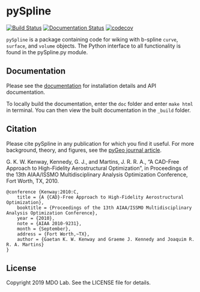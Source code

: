 pySpline
====================================================
[![Build Status](https://dev.azure.com/mdolab/Public/_apis/build/status/mdolab.pyspline?branchName=main)](https://dev.azure.com/mdolab/Public/_build/latest?definitionId=20&branchName=main)
[![Documentation Status](https://readthedocs.com/projects/mdolab-pyspline/badge/?version=latest)](https://mdolab-pyspline.readthedocs-hosted.com/en/latest/?badge=latest)
[![codecov](https://codecov.io/gh/mdolab/pyspline/branch/main/graph/badge.svg?token=J1DDOBHVRT)](https://codecov.io/gh/mdolab/pyspline)

``pySpline`` is a package containing code for wiking with b-spline
``curve``, ``surface``, and ``volume`` objects. The
Python interface to all functionality is found in the pySpline.py
module.

Documentation
-------------

Please see the [documentation](https://mdolab-pyspline.readthedocs-hosted.com/en/latest/) for installation details and API documentation.

To locally build the documentation, enter the `doc` folder and enter `make html` in terminal.
You can then view the built documentation in the `_build` folder.


Citation
--------

Please cite pySpline in any publication for which you find it useful.
For more background, theory, and figures, see the [pyGeo journal article](http://mdolab.engin.umich.edu/sites/default/files/mao2010_final.pdf).

G. K. W. Kenway, Kennedy, G. J., and Martins, J. R. R. A., “A CAD-Free Approach to High-Fidelity Aerostructural Optimization”, in Proceedings of the 13th AIAA/ISSMO Multidisciplinary Analysis Optimization Conference, Fort Worth, TX, 2010.

```
@conference {Kenway:2010:C,
	title = {A {CAD}-Free Approach to High-Fidelity Aerostructural Optimization},
	booktitle = {Proceedings of the 13th AIAA/ISSMO Multidisciplinary Analysis Optimization Conference},
	year = {2010},
	note = {AIAA 2010-9231},
	month = {September},
	address = {Fort Worth,~TX},
	author = {Gaetan K. W. Kenway and Graeme J. Kennedy and Joaquim R. R. A. Martins}
}
```

License
-------

Copyright 2019 MDO Lab. See the LICENSE file for details.
